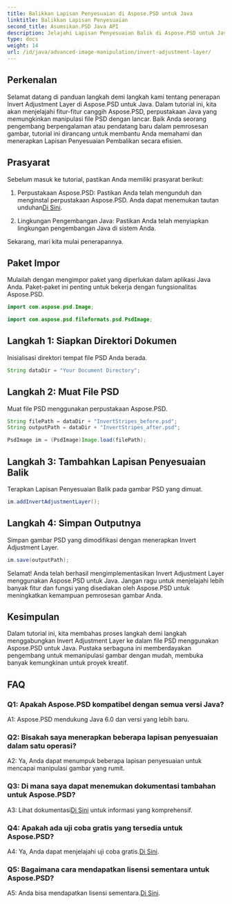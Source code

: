```yaml
---
title: Balikkan Lapisan Penyesuaian di Aspose.PSD untuk Java
linktitle: Balikkan Lapisan Penyesuaian
second_title: Asumsikan.PSD Java API
description: Jelajahi Lapisan Penyesuaian Balik di Aspose.PSD untuk Java. Pustaka Java yang kuat untuk manipulasi file PSD tanpa hambatan.
type: docs
weight: 14
url: /id/java/advanced-image-manipulation/invert-adjustment-layer/
---
```

## Perkenalan

Selamat datang di panduan langkah demi langkah kami tentang penerapan Invert Adjustment Layer di Aspose.PSD untuk Java. Dalam tutorial ini, kita akan menjelajahi fitur-fitur canggih Aspose.PSD, perpustakaan Java yang memungkinkan manipulasi file PSD dengan lancar. Baik Anda seorang pengembang berpengalaman atau pendatang baru dalam pemrosesan gambar, tutorial ini dirancang untuk membantu Anda memahami dan menerapkan Lapisan Penyesuaian Pembalikan secara efisien.

## Prasyarat

Sebelum masuk ke tutorial, pastikan Anda memiliki prasyarat berikut:

1. Perpustakaan Aspose.PSD: Pastikan Anda telah mengunduh dan menginstal perpustakaan Aspose.PSD. Anda dapat menemukan tautan unduhan[Di Sini](https://releases.aspose.com/psd/java/).

2. Lingkungan Pengembangan Java: Pastikan Anda telah menyiapkan lingkungan pengembangan Java di sistem Anda.

Sekarang, mari kita mulai penerapannya.

## Paket Impor

Mulailah dengan mengimpor paket yang diperlukan dalam aplikasi Java Anda. Paket-paket ini penting untuk bekerja dengan fungsionalitas Aspose.PSD.

```java
import com.aspose.psd.Image;

import com.aspose.psd.fileformats.psd.PsdImage;
```

## Langkah 1: Siapkan Direktori Dokumen

Inisialisasi direktori tempat file PSD Anda berada.

```java
String dataDir = "Your Document Directory";
```

## Langkah 2: Muat File PSD

Muat file PSD menggunakan perpustakaan Aspose.PSD.

```java
String filePath = dataDir + "InvertStripes_before.psd";
String outputPath = dataDir + "InvertStripes_after.psd";

PsdImage im = (PsdImage)Image.load(filePath);
```

## Langkah 3: Tambahkan Lapisan Penyesuaian Balik

Terapkan Lapisan Penyesuaian Balik pada gambar PSD yang dimuat.

```java
im.addInvertAdjustmentLayer();
```

## Langkah 4: Simpan Outputnya

Simpan gambar PSD yang dimodifikasi dengan menerapkan Invert Adjustment Layer.

```java
im.save(outputPath);
```

Selamat! Anda telah berhasil mengimplementasikan Invert Adjustment Layer menggunakan Aspose.PSD untuk Java. Jangan ragu untuk menjelajahi lebih banyak fitur dan fungsi yang disediakan oleh Aspose.PSD untuk meningkatkan kemampuan pemrosesan gambar Anda.

## Kesimpulan

Dalam tutorial ini, kita membahas proses langkah demi langkah menggabungkan Invert Adjustment Layer ke dalam file PSD menggunakan Aspose.PSD untuk Java. Pustaka serbaguna ini memberdayakan pengembang untuk memanipulasi gambar dengan mudah, membuka banyak kemungkinan untuk proyek kreatif.

## FAQ

### Q1: Apakah Aspose.PSD kompatibel dengan semua versi Java?

A1: Aspose.PSD mendukung Java 6.0 dan versi yang lebih baru.

### Q2: Bisakah saya menerapkan beberapa lapisan penyesuaian dalam satu operasi?

A2: Ya, Anda dapat menumpuk beberapa lapisan penyesuaian untuk mencapai manipulasi gambar yang rumit.

### Q3: Di mana saya dapat menemukan dokumentasi tambahan untuk Aspose.PSD?

 A3: Lihat dokumentasi[Di Sini](https://reference.aspose.com/psd/java/) untuk informasi yang komprehensif.

### Q4: Apakah ada uji coba gratis yang tersedia untuk Aspose.PSD?

 A4: Ya, Anda dapat menjelajahi uji coba gratis.[Di Sini](https://releases.aspose.com/).

### Q5: Bagaimana cara mendapatkan lisensi sementara untuk Aspose.PSD?

A5: Anda bisa mendapatkan lisensi sementara.[Di Sini](https://purchase.aspose.com/temporary-license/).